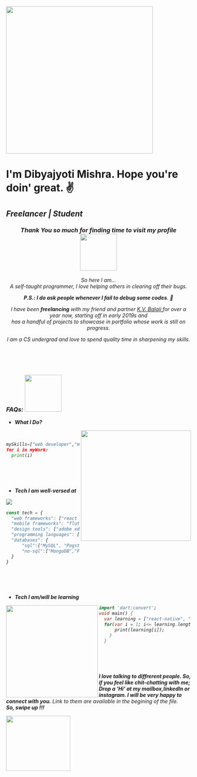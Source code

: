 ### <img src="https://media.giphy.com/media/3o7TKGAJ7CLp95cNI4/giphy.gif" width="400"> <h1>I'm Dibyajyoti Mishra. Hope you're doin' great. ✌</h1> 
<h2> <i><b>Freelancer</b> | <i><b>Student</b></i> </h2>

<h3 align ="center">Thank You so much for finding time to visit my profile <img src="https://media.giphy.com/media/3o6YgeW2KCMkubUVos/giphy.gif" width="100"></h3>
<div align= "center"> 
<i>So here I am... <br/> A self-taught programmer, I love helping others in clearing off their bugs.
<br/>
  
**P.S.: I do ask people whenever I fail to debug some codes**. 😬

I have been <strong>freelancing</strong> with my friend and partner <a href=""> K.V. Balaji </a> for over a year now, starting off in early 2019s and <br/>
has a handful of projects to showcase in portfolio whose work is still on progress.

I am a CS undergrad and love to spend quality time in sharpening my skills.

</i></div>
<br/>
<br/>
<br/>
<h3><b>FAQs:</b> <img src="https://media.giphy.com/media/Yqiw4XZ1LhMRRCL2ZO/giphy.gif" width="100"> </h3>

- **What I Do?**
<img align="right" src="https://media.giphy.com/media/M9kgjEsLG6LMbYC9dl/giphy.gif" width="300">
<br/>

```python
mySkills=["web developer","mobile application developer,"UI/UX designer"]
for i in myWork:
  print(i) 
 ```
 
<br/>
<br/>
<br/>

- **Tech I am well-versed at**
<img align="left" src="https://media.giphy.com/media/Y4ak9Ki2GZCbJxAnJD/giphy.gif">
<br/> 

```javascript
const tech = {
  "web frameworks": ["react js", "node js", "express js", "bootstrap", "gatsby js"],
  "mobile frameworks": "flutter",
  "design tools": ["adobe xd", "adobe illustrator"],
  "programming languages": ["python", "javascript", "typescript", "dart"],
  "databases": {
      "sql":["MySQL", "PogstreSQL"],
      "no-sql":["MongoDB","Firebase Database"]
  }
}
```
<br/>
<br/>
<br/>

- **Tech I am/will be learning**
<img align="left" src="https://media.giphy.com/media/x2YhXJb6E2akg/giphy.gif" width="250">

```dart
import 'dart:convert';
void main() {
  var learning = ["react-native", "scss", "kotlin", "swift", "CI","Next JS" ];
  for(var i = 1; i<= learning.length; i++){
      print(learning[i]);
    }
  }
```

<br/>
<br/>
<br/>

**I love talking to diffrerent people. So, if you feel like chit-chatting with me; Drop a 'Hi' at my mailbox,linkedIn or instagram. I will be very happy to connect with you.**
Link to them are available in the begining of the file. 
<br/> 
**So, swipe up !!!**

<img src="https://media.giphy.com/media/1gCRLZBWo2w4Jc66DT/giphy.gif" height="150" width="175">

